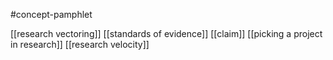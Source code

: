 #concept-pamphlet 

[[research vectoring]]
[[standards of evidence]]
	[[claim]]
[[picking a project in research]]
[[research velocity]]

